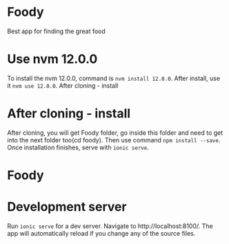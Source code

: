 # Foody
Best app for finding the great food 



# Use nvm 12.0.0
To install the nvm 12.0.0, command is `nvm install 12.0.0`. After install, use it `nvm use 12.0.0`.
After cloning - install



# After cloning - install 
After cloning, you will get Foody folder, go inside this folder and need to get into the next folder too(cd foody). Then use command `npm install --save`. Once installation finishes, serve with `ionic serve`.



# Foody


# Development server

Run `ionic serve` for a dev server. Navigate to http://localhost:8100/. The app will automatically reload if you change any of the source files.
